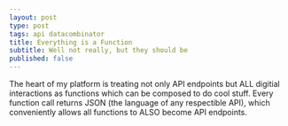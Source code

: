 ```yaml
---
layout: post
type: post
tags: api datacombinator
title: Everything is a Function
subtitle: Well not really, but they should be
published: false
---
```


The heart of my platform is treating not only API endpoints but ALL digitial interactions as functions which can be composed to do cool stuff.  Every function call returns JSON (the language of any respectible API), which conveniently allows all functions to ALSO become API endpoints.